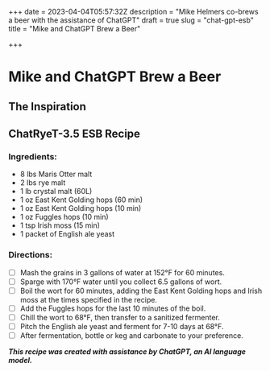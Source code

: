 +++
date = 2023-04-04T05:57:32Z
description = "Mike Helmers co-brews a beer with the assistance of ChatGPT"
draft = true
slug = "chat-gpt-esb"
title = "Mike and ChatGPT Brew a Beer"

+++

# Mike and ChatGPT Brew a Beer

## The Inspiration


## ChatRyeT-3.5 ESB Recipe
### Ingredients:
- 8 lbs Maris Otter malt
- 2 lbs rye malt
- 1 lb crystal malt (60L)
- 1 oz East Kent Golding hops (60 min)
- 1 oz East Kent Golding hops (10 min)
- 1 oz Fuggles hops (10 min)
- 1 tsp Irish moss (15 min)
- 1 packet of English ale yeast
### Directions:
- [ ] Mash the grains in 3 gallons of water at 152°F for 60 minutes.
- [ ] Sparge with 170°F water until you collect 6.5 gallons of wort.
- [ ] Boil the wort for 60 minutes, adding the East Kent Golding hops and Irish moss at the times specified in the recipe.
- [ ] Add the Fuggles hops for the last 10 minutes of the boil.
- [ ] Chill the wort to 68°F, then transfer to a sanitized fermenter.
- [ ] Pitch the English ale yeast and ferment for 7-10 days at 68°F.
- [ ] After fermentation, bottle or keg and carbonate to your preference.

***This recipe was created with assistance by ChatGPT, an AI language model.***
